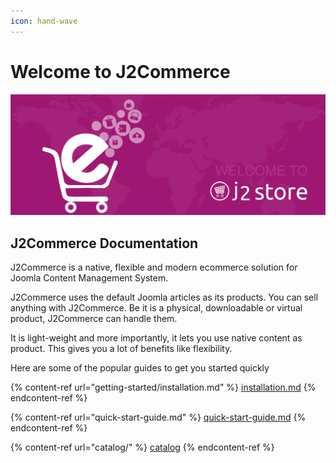 ```yaml
---
icon: hand-wave
---
```


# Welcome to J2Commerce

![introduction](https://raw.githubusercontent.com/j2store/doc-images/master/getting-started/Introduction/Introduction.png)

## J2Commerce Documentation <a href="#j2store-documentation" id="j2store-documentation"></a>

J2Commerce is a native, flexible and modern ecommerce solution for Joomla Content Management System.

J2Commerce uses the default Joomla articles as its products. You can sell anything with J2Commerce. Be it is a physical, downloadable or virtual product, J2Commerce can handle them.

It is light-weight and more importantly, it lets you use native content as product. This gives you a lot of benefits like flexibility.

Here are some of the popular guides to get you started quickly

{% content-ref url="getting-started/installation.md" %}
[installation.md](getting-started/installation.md)
{% endcontent-ref %}

{% content-ref url="quick-start-guide.md" %}
[quick-start-guide.md](quick-start-guide.md)
{% endcontent-ref %}

{% content-ref url="catalog/" %}
[catalog](catalog/)
{% endcontent-ref %}
